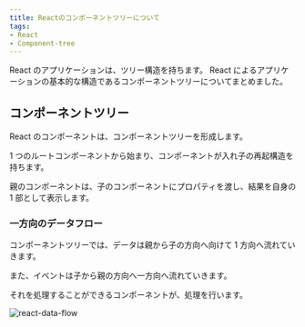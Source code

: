 ```yaml
---
title: Reactのコンポーネントツリーについて
tags:
- React
- Component-tree
---
```


React のアプリケーションは、ツリー構造を持ちます。
React によるアプリケーションの基本的な構造であるコンポーネントツリーについてまとめました。

## コンポーネントツリー

React のコンポーネントは、コンポーネントツリーを形成します。

1 つのルートコンポーネントから始まり、コンポーネントが入れ子の再起構造を持ちます。

親のコンポーネントは、子のコンポーネントにプロパティを渡し、結果を自身の 1 部として表示します。

### 一方向のデータフロー

コンポーネントツリーでは、データは親から子の方向へ向けて 1 方向へ流れていきます。

また、イベントは子から親の方向へ一方向へ流れていきます。

それを処理することができるコンポーネントが、処理を行います。

![react-data-flow](http://blog.embengineering.com/assets/images/react-data-flow.png)
